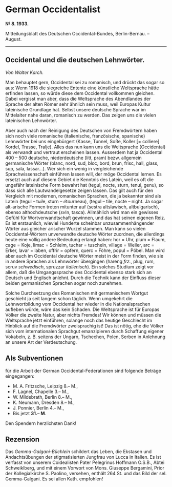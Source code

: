 # German Occidentalist

**№  8. 1933.**

Mitteilungsblatt des Deutschen Occidental-Bundes, Berlin-Bernau. – August.

---

## Occidental und die deutschen Lehnwörter.

*Von Walter Karch.*

Man behauptet gern, Occidental sei zu romanisch, und drückt das sogar so aus: Wenn 1918 die siegreiche Entente eine künstliche Weltsprache hätte erfinden lassen, so würde diese dem Occidental vollkommen gleichen. Dabei vergisst man aber, dass die Weltsprache des Abendlandes der Sprache der alten Römer sehr ähnlich sein muss, weil Europas Kultur lateinische Grundlage hat. Selbst unsere deutsche Sprache war im Mittelalter nahe daran, romanisch zu werden. Das zeigen uns die vielen lateinischen Lehnwörter.

Aber auch nach der Reinigung des Deutschen von Fremdwörtern haben sich noch viele romanische (italienische, französische, spanische) Lehnwörter bei uns eingebürgert (Kasse, Tunnel, Soße, Koller [= colliere] Kordel, Trasse, Tralje). Alles das nun kann uns die Weltsprache (Occidental) als verwandt und vertraut erscheinen lassen. Ausserdem hat ja Occidental 400 – 500 deutsche, niederdeutsche (litt, pram) bezw. allgemein germanische Wörter (blanc, nord, sud, bloc, bord, brun, frisc, hall, glass, sup, sala, lassar...). Wer sich ein wenig in vergleichende Sprachwissenschaft einführen lassen will, der möge Occidental lernen. Es ersetzt auch auf diesem Gebiet die Kenntnis des Latein, weil es oft die ungefähr lateinische Form bewahrt hat (tegul, nocte, sturn, tenui, genu), so dass sich alle Lautwandelgesetze zeigen lassen. Das gilt auch für den Vergleich mit modernen, romanischen Sprachen, die ja bekannter sind als Latein (tegul – t*uil*e, *s*turn – *é*t*ou*rneau), (tegul – tile, nocte – night. Ja sogar alt-arische Formen treten mitunter auf (sestra altslawisch, altbulgarisch), ebenso althochdeutsche (*sv*in, ta*sc*a). Allmählich wird man ein gewisses Gefühl für Wortverwandtschaft gewinnen, und das hat seinen eigenen Reiz. Es ist erstaunlich, wieviel Hunderte scheinbar unzusammenhängender Wörter aus gleicher arischer Wurzel stammen. Man kann so vielen Occidental-Wörtern unverwandte deutsche Wörter zuordnen, die allerdings heute eine völlig andere Bedeutung erlangt haben: hor = Uhr, plum = Flaum, cage = Koje, limac = Schleim, tuchar = tuscheln, village = Weiler, arc = Erker, lavar = laben, offrir = opfern, querc = Föhre, popul = Pöbel. Man wird aber auch im Occidental deutsche Wörter meist in der Form finden, wie sie in andere Sprachen als Lehnwörter übergingen (hareng *frz.*, plug, rum, scruv *schwedisch*, spruzzar *italienisch*). Ein solches Studium zeigt vor allem, daß die Umgangssprache des Occidental ebenso stark sich an Deutsch und Englisch anlehnt. Durch die Technik kann der Einfluss dieser beiden germanischen Sprachen sogar noch zunehmen.

Solche Durchsetzung des Romanischen mit germanischem Wortgut geschieht ja seit langem schon täglich. Wenn umgekehrt die Lehnwortbildung vom Occidental her wieder in die Nationalsprachen aufleben würde, wäre das kein Schaden. Die Weltsprache ist für Europas Völker die zweite Natur, aber nichts Fremdes! Wir können und müssen die Weltsprache jetzt einführen, solange noch das heutige Geschlecht im Hinblick auf die Fremdwörter zweisprachig ist! Das ist nötig, ehe die Völker sich vom internationalen Sprachgut emanzipieren durch Schaffung eigener Vokabeln, z. B. seitens der Ungarn, Tschechen, Polen, Serben in Anlehnung an unsere Art der Verdeutschung.

## Als Subventionen

für die Arbeit der German Occidental-Federationen sind folgende Beträge eingegangen:

- M. A. Fritzsche, Leipzig 8.– M.,
- F. Lagnel, Chapelle 3.– M.,
- W. Mildebrath, Berlin 8.– M.,
- K. Neumann, Dresden 8.– M.,
- J. Ponnier, Berlin 4.– M.,
- Bis jetzt **31.– M**.

Den Spendern herzlichsten Dank!

## Rezension

Das *Gemma-Galgani-Büchlein* schildert das Leben, die Ekstasen und Andachtsübungen der stigmatisierten Jungfrau von Lucca in Italien. Es ist verfasst von unserem Coidealisten Pater Pelegrinus Hoffmann O.S.B., Abtei Schweiklberg, und mit einem Vorwort von Mons. Giuseppe Bergamini, Prior der Kollegialkirche S. Paolino, versehen, enthält 264 St. und das Bild der sel. Gemma-Galgani. Es sei allen Kath. empfohlen!
